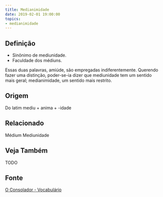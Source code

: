 ```yaml
---
title: Medianimidade
date: 2019-02-01 19:00:00
topics:
- medianimidade
---
```


## Definição
* Sinônimo de mediunidade. 
* Faculdade dos médiuns.

Essas duas palavras, amiúde, são empregadas indiferentemente. Querendo fazer uma
distinção, poder-se-ia dizer que mediunidade tem um sentido mais geral;
medianimidade, um sentido mais restrito.  

## Origem
Do latim mediu + anima + -idade

## Relacionado
Médium
Mediunidade

## Veja Também
TODO

## Fonte
[O Consolador - Vocabulário](http://www.oconsolador.com.br/linkfixo/vocabulario/principal.html)
